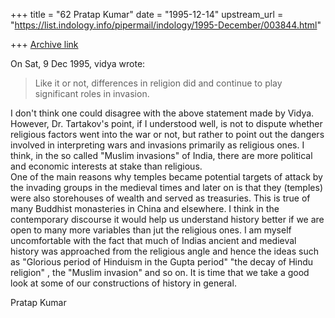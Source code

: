 +++
title = "62 Pratap Kumar"
date = "1995-12-14"
upstream_url = "https://list.indology.info/pipermail/indology/1995-December/003844.html"

+++
[Archive link](https://list.indology.info/pipermail/indology/1995-December/003844.html)


On Sat, 9 Dec 1995, vidya wrote:

> Like it or not, differences in religion did and continue to play significant
> roles in invasion. 

I don't think one could disagree with the above statement made by Vidya.  
However, Dr. Tartakov's point, if I understood well, is not to dispute 
whether religious factors went into the war or not, but rather to point 
out the dangers involved in interpreting wars and invasions primarily as 
religious ones.  I think, in the so called "Muslim invasions" of India, 
there are more political and economic interests at stake than religious.  
One of the main reasons why temples became potential targets of attack by 
the invading groups in the medieval times and later on is that they 
(temples) were also storehouses of wealth and served as treasuries.  This 
is true of many Buddhist monasteries in China and elsewhere.  I think in 
the contemporary discourse it would help us understand history better if 
we are open to many more variables than jut the religious ones.  I am 
myself uncomfortable with the fact that much of Indias ancient and 
medieval history was approached from the religious angle and hence the 
ideas such as "Glorious period of Hinduism in the Gupta period" "the decay 
of Hindu religion" , the "Muslim invasion" and so on.  It is time that we 
take a good look at some of our constructions of history in general.  

Pratap Kumar






